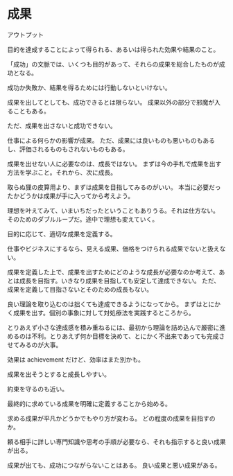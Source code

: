 # 成果

アウトプット

目的を達成することによって得られる、あるいは得られた効果や結果のこと。

「成功」の文脈では、いくつも目的があって、それらの成果を総合したものが成功となる。

成功か失敗か、結果を得るためには行動しないといけない。

成果を出してとしても、成功できるとは限らない。
成果以外の部分で邪魔が入ることもある。

ただ、成果を出さないと成功できない。

仕事による何らかの影響が成果。
ただ、成果には良いものも悪いものもあるし、評価されるものもされないものもある。

成果を出せない人に必要なのは、成長ではない。
まずは今の手札で成果を出す方法を学ぶこと。それから、次に成長。

取らぬ狸の皮算用より、まずは成果を目指してみるのがいい。
本当に必要だったかどうかは成果が手に入ってから考えよう。

理想を叶えてみて、いまいちだったということもありうる。それは仕方ない。
そのためのダブルループだ。途中で理想も変えていく。

目的に応じて、適切な成果を定義する。

仕事やビジネスにするなら、見える成果、価格をつけられる成果でないと扱えない。

成果を定義した上で、成果を出すためにどのような成長が必要なのか考えて、あとは成長を目指す。いきなり成果を目指しても安定して達成できない。
ただ、成果を定義して目指さないとそのための成長もない。

良い理論を取り込むのは拙くても達成できるようになってから。
まずはとにかく成果を出す。個別の事象に対して対処療法を実践するところから。

とりあえず小さな達成感を積み重ねるには、最初から理論を詰め込んで厳密に進めるのは不利。とりあえず何か目標を決めて、とにかく不出来であっても完成させてみるのが大事。

効果は achievement だけど、効率はまた別かも。

成果を出そうとすると成長しやすい。

約束を守るのも近い。

最終的に求めている成果を明確に定義することから始める。

求める成果が平凡かどうかでもやり方が変わる。
どの程度の成果を目指すのか。

頼る相手に詳しい専門知識や思考の手順が必要なら、それも指示すると良い成果が出る。

成果が出ても、成功につながらないことはある。
良い成果と悪い成果がある。
